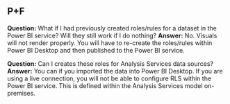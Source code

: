 ## P+F

<bpt id="p1">**</bpt>Question:<ept id="p1">**</ept> What if I had previously created roles/rules for a dataset in the Power BI service? Will they still work if I do nothing?
<bpt id="p1">**</bpt>Answer:<ept id="p1">**</ept> No. Visuals will not render properly. You will have to re-create the roles/rules within Power BI Desktop and then published to the Power BI service.

<bpt id="p1">**</bpt>Question:<ept id="p1">**</ept> Can I creates these roles for Analysis Services data sources?
<bpt id="p1">**</bpt>Answer:<ept id="p1">**</ept> You can if you imported the data into Power BI Desktop. If you are using a live connection, you will not be able to configure RLS within the Power BI service. This is defined within the Analysis Services model on-premises.
